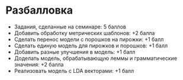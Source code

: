 # Разбалловка

- Задания, сделанные на семинаре: 5 баллов
- Добавить обработку метрических шаблонов: +2 балла
- Сделать перенос модели с порошков на пирожки: +1 балл
- Сделать единую модель для пирожков и порошков: +1 балл
- Добавить разные улучшения в модель: +1 балл
- Доделать модель, обрабатывающую леммы и грамматические значения: +2 балла
- Реализовать модель с LDA векторами: +1 балл
